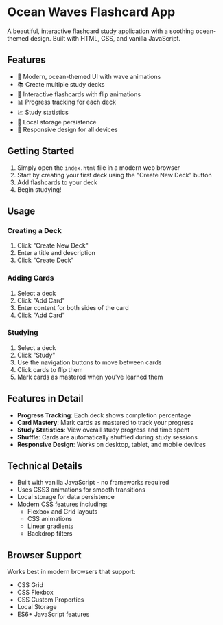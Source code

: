 # Ocean Waves Flashcard App

A beautiful, interactive flashcard study application with a soothing ocean-themed design. Built with HTML, CSS, and vanilla JavaScript.

## Features

- 🌊 Modern, ocean-themed UI with wave animations
- 📚 Create multiple study decks
- 🔄 Interactive flashcards with flip animations
- 📊 Progress tracking for each deck
- 📈 Study statistics
- 💾 Local storage persistence
- 📱 Responsive design for all devices

## Getting Started

1. Simply open the `index.html` file in a modern web browser
2. Start by creating your first deck using the "Create New Deck" button
3. Add flashcards to your deck
4. Begin studying!

## Usage

### Creating a Deck
1. Click "Create New Deck"
2. Enter a title and description
3. Click "Create Deck"

### Adding Cards
1. Select a deck
2. Click "Add Card"
3. Enter content for both sides of the card
4. Click "Add Card"

### Studying
1. Select a deck
2. Click "Study"
3. Use the navigation buttons to move between cards
4. Click cards to flip them
5. Mark cards as mastered when you've learned them

## Features in Detail

- **Progress Tracking**: Each deck shows completion percentage
- **Card Mastery**: Mark cards as mastered to track your progress
- **Study Statistics**: View overall study progress and time spent
- **Shuffle**: Cards are automatically shuffled during study sessions
- **Responsive Design**: Works on desktop, tablet, and mobile devices

## Technical Details

- Built with vanilla JavaScript - no frameworks required
- Uses CSS3 animations for smooth transitions
- Local storage for data persistence
- Modern CSS features including:
  - Flexbox and Grid layouts
  - CSS animations
  - Linear gradients
  - Backdrop filters

## Browser Support

Works best in modern browsers that support:
- CSS Grid
- CSS Flexbox
- CSS Custom Properties
- Local Storage
- ES6+ JavaScript features

